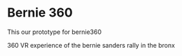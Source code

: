 # Bernie 360

This our prototype for bernie360

360 VR experience of the bernie sanders rally in the bronx
